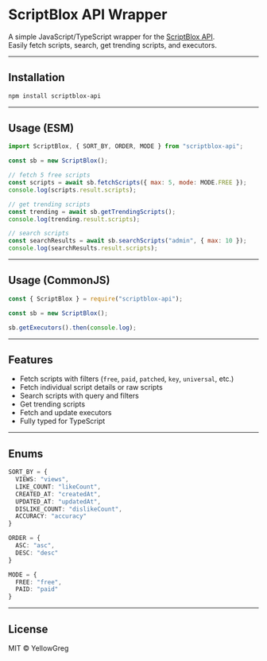 # ScriptBlox API Wrapper

A simple JavaScript/TypeScript wrapper for the [ScriptBlox API](https://docs.scriptblox.com/).  
Easily fetch scripts, search, get trending scripts, and executors.

---

## Installation

```bash
npm install scriptblox-api
````

---

## Usage (ESM)

```js
import ScriptBlox, { SORT_BY, ORDER, MODE } from "scriptblox-api";

const sb = new ScriptBlox();

// fetch 5 free scripts
const scripts = await sb.fetchScripts({ max: 5, mode: MODE.FREE });
console.log(scripts.result.scripts);

// get trending scripts
const trending = await sb.getTrendingScripts();
console.log(trending.result.scripts);

// search scripts
const searchResults = await sb.searchScripts("admin", { max: 10 });
console.log(searchResults.result.scripts);
```

---

## Usage (CommonJS)

```js
const { ScriptBlox } = require("scriptblox-api");

const sb = new ScriptBlox();

sb.getExecutors().then(console.log);
```

---

## Features

* Fetch scripts with filters (`free`, `paid`, `patched`, `key`, `universal`, etc.)
* Fetch individual script details or raw scripts
* Search scripts with query and filters
* Get trending scripts
* Fetch and update executors
* Fully typed for TypeScript

---

## Enums

```ts
SORT_BY = {
  VIEWS: "views",
  LIKE_COUNT: "likeCount",
  CREATED_AT: "createdAt",
  UPDATED_AT: "updatedAt",
  DISLIKE_COUNT: "dislikeCount",
  ACCURACY: "accuracy"
}

ORDER = {
  ASC: "asc",
  DESC: "desc"
}

MODE = {
  FREE: "free",
  PAID: "paid"
}
```

---

## License

MIT © YellowGreg
